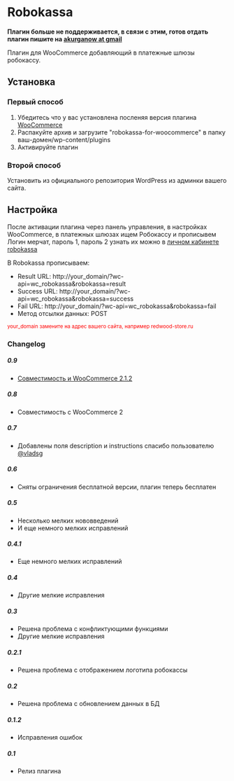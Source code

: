 Robokassa
========

**Плагин больше не поддерживается, в связи с этим, готов отдать плагин пишите на <a href="mailto:akurganow@gmail.com">akurganow at gmail</a>**

Плагин для WooCommerce добавляющий в платежные шлюзы робокассу.

Установка
----------

### Первый способ

1. Убедитесь что у вас установлена посленяя версия плагина <a href="//www.woothemes.com/woocommerce" title="WooCommerce">WooCommerce</a>
2. Распакуйте архив и загрузите "robokassa-for-woocommerce" в папку ваш-домен/wp-content/plugins
3. Активируйте плагин

### Второй способ

Установить из официального репозитория WordPress из админки вашего сайта.

Настройка
----------

После активации плагина через панель управления, в настройках WooCommerce, в платежных шлюзах ищем Робокассу и прописывем
Логин мерчат, пароль 1, пароль 2 узнать их можно в [личном кабинете robokassa](https://www.roboxchange.com/Environment/Partners/Login/Merchant/Registration.aspx)


В Robokassa прописываем:
* Result URL: http://your_domain/?wc-api=wc_robokassa&robokassa=result
* Success URL: http://your_domain/?wc-api=wc_robokassa&robokassa=success
* Fail URL: http://your_domain/?wc-api=wc_robokassa&robokassa=fail
* Метод отсылки данных: POST

<small style="color:red;">your_domain замените на адрес вашего сайта, например redwood-store.ru</small>

### Changelog
##### 0.9
* [Совместимость и WooCommerce 2.1.2](https://github.com/Akurganow/WooCommerce-Robokassa/issues/2)

##### 0.8
* Совместимость с WooCommerce 2

##### 0.7
* Добавлены поля description и instructions спасибо пользователю <a href="https://twitter.com/vladsg" target="_blank">@vladsg</a>

##### 0.6
* Сняты ограничения бесплатной версии, плагин теперь бесплатен

##### 0.5
* Несколько мелких нововведений
* И еще немного мелких исправлений

##### 0.4.1
* Еще немного мелких исправлений

##### 0.4
* Другие мелкие исправления

##### 0.3
* Решена проблема с конфликтующими функциями
* Другие мелкие исправления

##### 0.2.1
* Решена проблема с отображением логотипа робокассы

##### 0.2
* Решена проблема с обновлением данных в БД

##### 0.1.2
* Исправления ошибок

##### 0.1
* Релиз плагина
